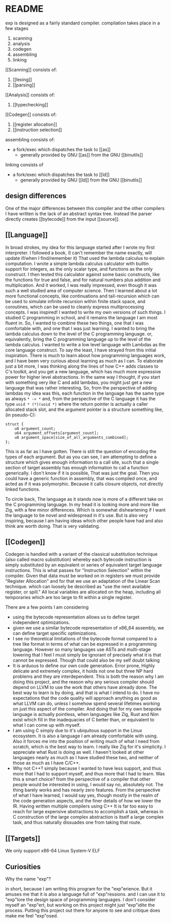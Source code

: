 # README

exp is designed as a fairly standard compiler.
compilation takes place in a few stages

1. scanning
2. analysis
3. codegen
4. assembling
5. linking

[[Scanning]] consists of:

1. [[lexing]]
2. [[parsing]]

[[Analysis]] consists of:

1. [[typechecking]]

[[Codegen]] consists of:

1. [[register allocation]]
2. [[instruction selection]]

assembling consists of:

* a fork/exec which dispatches the task to [[as]]
	* generally provided by GNU [[as]] from the GNU [[binutils]]

linking consists of

 * a fork/exec which dispatches the task to [[ld]]
	 * generally provided by GNU [[ld]] from the GNU [[binutils]]

## design differences

One of the major differences between this compiler and the other compilers I have 
written is the lack of an abstract syntax tree. Instead the parser directly creates [[bytecode]] from the input [[source]]. 

## [[Language]]

In broad strokes, my idea for this language started after I wrote my first interpreter.
I followed a book, (I can't remember the name exactly, will update if/when I find/remember it) That used the lambda calculus to explain computation. I wrote a simple lambda calculus calculator with builtin support for integers, as the only scalar type, and functions as the only 
construct. I then tested this calculator against some basic constructs, like the functions for true and false, and for natural numbers plus addition and multiplication. And it worked, I was
really impressed, even though it was such a well studied area of computer science. Then I learned about a lot more functional concepts, like continuations and tail-recursion which can be used to simulate infinite recursion within finite stack space, and coroutines, which can be used to cleanly express multiprocessing concepts. I was inspired! I wanted to write my own versions of such things. I studied C programming in school, and it remains the language I am most fluent in. So, I wanted to combine these two things, one that I was comfortable with, and one that I was just learning. I wanted to bring the lambda calculus down to the level of the C programming language. or, equivalently, bring the C programming language up to the level of the lambda calculus. I wanted to write a low level language with Lambdas as the core language construct. To say the least, I have strayed from this initial inspiration. There is much to learn about how programming languages work, and I have been very curious about learning as much as I can. 
To elaborate just a bit more, I was thinking along the lines of how C++ adds classes to C's toolkit, and you get a new language, which has much more expressive power for higher level abstractions. In the same way I thought, if you start with something very like C and add lambdas, you might just get a new language that was rather interesting.
So, from the perspective of adding lambdas my idea was this, each function in the language has the same type as always `* -> *` and, from the perspective of the C language it has the type `void * (*)(void *)` where the return pointer is actually a caller allocated stack slot,
and the argument pointer is a structure something like, (in pseudo-C):

```
struct {
	u8 argument_count;
	u64 argument_offsets[argument_count];
	u8 argument_space[size_of_all_arguments_combined];
};

```

This is as far as I have gotten. There is still the question of encoding the types of each argument. But as you can see, I am attempting to define a structure which gives enough information to a call site, such that a single section of target assembly has enough information to call a function generically. I don't know if it is possible, That was just the goal.
Then you could have a generic function in assembly, that was compiled once, and acted as if it was polymorphic. Because it calls closure objects, not directly linked functions.

To circle back, The language as it stands now is more of a different take on the C programming language. In my head it is looking more and more like Zig, with a few minor differences. Which is somewhat disheartening if I want the language to be novel and widespread in it's use. But is also very inspiring, because I am having ideas which other people have had and also think are worth doing. That is very validating.

## [[Codegen]]

Codegen is handled with a variant of the classical substitution technique (also called macro substitution) whereby each bytecode instruction is simply substituted by an equivalent or series of equivalent target language instructions. This is what passes for "Instruction Selection" within the compiler. Given that data must be worked on in registers we must provide "Register Allocation" and for that we use an adaptation of the Linear Scan technique. which can loosely be described as "use the next available register, or spill." All local variables are allocated on the heap, including all temporaries which are too large to fit within a single register.

There are a few points I am considering
* using the bytecode representation allows us to define target independent optimizations. 
* given we use a similar bytecode representation of x86_64 assembly, we can define target specific optimizations.
* I see no theoretical limitations of the bytecode format compared to a tree like format in terms of what can be expressed in a programming language. However so many languages use ASTs and multi-stage lowering that I feel I must simply be ignorant of precisely what it is that cannot be expressed. Though that could also be my self doubt talking
* It is arduous to define our own code generation. Error prone, Highly delicate and extremely complex, it holds not one but three NP hard problems and they are interdependent. This is both the reason why I am doing this project, and the reason why any serious compiler should depend on LLVM to use the work that others have already done. The best way to learn is by doing, and that is what I intend to do. I have no expectations that the code quality will approach anything as good as what LLVM can do, unless I somehow spend several lifetimes working on just this aspect of the compiler. And doing that for my own bespoke language is actually pointless, when languages like Zig, Rust and Nim exist which fill in the inadequacies of C better than, or equivalent to what I can come up with myself.
* I am using C simply due to it's ubiquitous support in the Linux ecosystem. It is also a language I am already comfortable with using. Also it forces me into the position of writing much of what I need from scratch, which is the best way to learn. I really like Zig for it's simplicity. I appreciate what Rust is doing as well. I haven't looked at other languages nearly as much as I have studied these two, and neither of those as much as I have C/C++.
* Why not C++? simply because I wanted to have less support, and thus more that I had to support myself, and thus more that I had to learn. Was this a smart choice? from the perspective of a compiler that other people would be interested in using, I would say no, absolutely not. The thing barely works and has nearly zero features. From the perspective of what I have learned, I would say yes, though mostly in the realm of the code generation aspects, and the finer details of how we lower the IR. Having written multiple compilers using C++ It is far too easy to reach for large expensive abstractions to accomplish a task, whereas in C construction of the large complex abstraction is itself a large complex task, and thus naturally dissuades one from taking that route. 

## [[Targets]]

We only support x86-64 Linux System-V ELF

## Curiosities

Why the name "exp"?

in short, because I am writing this program for the "exp"erience.
But it amuses me that it is also a language full of "exp"ressions.
and I can use it to "exp"lore the design space of programming languages.
I don't consider myself an "exp"ert, but working on this project might 
just "exp"idite the process. Putting this project out there for anyone to 
see and critique does make me feel "exp"osed.

